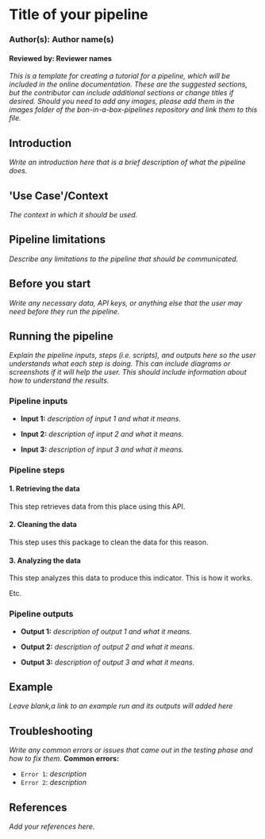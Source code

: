 # Title of your pipeline
### Author(s): Author name(s)
#### Reviewed by: Reviewer names

*This is a template for creating a tutorial for a pipeline, which will be included in the online documentation. These are the suggested sections, but the contributor can include additional sections or change titles if desired. Should you need to add any images, please add them in the images folder of the bon-in-a-box-pipelines repository and link them to this file.*

## Introduction
*Write an introduction here that is a brief description of what the pipeline does.*

## 'Use Case'/Context
*The context in which it should be used.*

## Pipeline limitations
*Describe any limitations to the pipeline that should be communicated.*

## Before you start
*Write any necessary data, API keys, or anything else that the user may need before they run the pipeline.*

## Running the pipeline
*Explain the pipeline inputs, steps (i.e. scripts), and outputs here so the user understands what each step is doing. This can include diagrams or screenshots if it will help the user. This should include information about how to understand the results.*

### Pipeline inputs

- **Input 1:** *description of input 1 and what it means.*

- **Input 2:** *description of input 2 and what it means.*

- **Input 3:** *description of input 3 and what it means.*

### Pipeline steps

#### **1. Retrieving the data**
This step retrieves data from this place using this API.

#### **2. Cleaning the data**
This step uses this package to clean the data for this reason.

#### **3. Analyzing the data**
This step analyzes this data to produce this indicator. This is how it works.

Etc.

### Pipeline outputs

- **Output 1:** *description of output 1 and what it means.*

- **Output 2:** *description of output 2 and what it means.*

- **Output 3:** *description of output 3 and what it means.*

## Example
*Leave blank,a link to an example run and its outputs will added here*

## Troubleshooting
*Write any common errors or issues that came out in the testing phase and how to fix them.*
**Common errors:**

- `Error 1`: *description*
- `Error 2`: *description*

## References
*Add your references here.*


